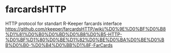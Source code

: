 # farcardsHTTP
HTTP protocol for standart R-Keeper farcards interface
https://github.com/rkeeper/farcardsHTTP/wiki/%D0%9E%D0%BF%D0%B8%D1%81%D0%B0%D0%BD%D0%B8%D0%B5-HTTP-%D0%BF%D1%80%D0%BE%D1%82%D0%BE%D0%BA%D0%BE%D0%BB%D0%B0-%D0%B4%D0%BB%D1%8F-FarCards
